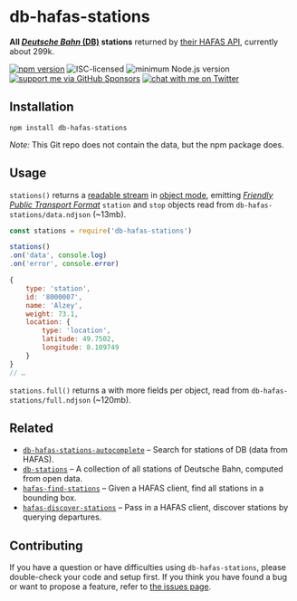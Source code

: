 # db-hafas-stations

**All [*Deutsche Bahn* (DB)](https://en.wikipedia.org/wiki/Deutsche_Bahn) stations** returned by [their HAFAS API](https://github.com/public-transport/hafas-client/tree/2ec079adfc8a3d988190491b7e07dc03826b719e/p/db), currently about 299k.

[![npm version](https://img.shields.io/npm/v/db-hafas-stations.svg)](https://www.npmjs.com/package/db-hafas-stations)
![ISC-licensed](https://img.shields.io/github/license/derhuerst/db-hafas-stations.svg)
![minimum Node.js version](https://img.shields.io/node/v/db-hafas-stations.svg)
[![support me via GitHub Sponsors](https://img.shields.io/badge/support%20me-donate-fa7664.svg)](https://github.com/sponsors/derhuerst)
[![chat with me on Twitter](https://img.shields.io/badge/chat%20with%20me-on%20Twitter-1da1f2.svg)](https://twitter.com/derhuerst)


## Installation

```shell
npm install db-hafas-stations
```

*Note:* This Git repo does not contain the data, but the npm package does.


## Usage

`stations()` returns a [readable stream](https://nodejs.org/api/stream.html#stream_class_stream_readable) in [object mode](https://nodejs.org/api/stream.html#stream_object_mode), emitting [*Friendly Public Transport Format*](https://github.com/public-transport/friendly-public-transport-format) `station` and `stop` objects read from `db-hafas-stations/data.ndjson` (~13mb).

```js
const stations = require('db-hafas-stations')

stations()
.on('data', console.log)
.on('error', console.error)
```

```js
{
	type: 'station',
	id: '8000007',
	name: 'Alzey',
	weight: 73.1,
	location: {
		type: 'location',
		latitude: 49.7502,
		longitude: 8.109749
	}
}
// …
```

`stations.full()` returns a with more fields per object, read from `db-hafas-stations/full.ndjson` (~120mb).


## Related

- [`db-hafas-stations-autocomplete`](https://github.com/derhuerst/db-hafas-stations-autocomplete#db-stations-autocomplete) – Search for stations of DB (data from HAFAS).
- [`db-stations`](https://github.com/derhuerst/db-stations#db-stations) – A collection of all stations of Deutsche Bahn, computed from open data.
- [`hafas-find-stations`](https://github.com/derhuerst/hafas-find-stations) – Given a HAFAS client, find all stations in a bounding box.
- [`hafas-discover-stations`](https://github.com/derhuerst/hafas-discover-stations#hafas-discover-stations) – Pass in a HAFAS client, discover stations by querying departures.


## Contributing

If you have a question or have difficulties using `db-hafas-stations`, please double-check your code and setup first. If you think you have found a bug or want to propose a feature, refer to [the issues page](https://github.com/derhuerst/db-hafas-stations/issues).
